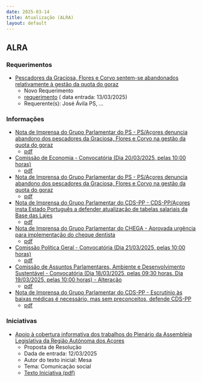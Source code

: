 ```yaml
---
date: 2025-03-14
title: Atualização (ALRA)
layout: default
---
```

## ALRA

### Requerimentos

* [Pescadores da Graciosa, Flores e Corvo sentem-se abandonados relativamente à gestão da quota do goraz](http://base.alra.pt:82/4DACTION/w_pesquisa_registo/4/8752)
  * Novo Requerimento
  * [requerimento](http://base.alra.pt:82/Doc_Req/XIIIreque305.pdf) ( data entrada: 13/03/2025)
  * Requerente(s): José Ávila PS, ...

### Informações

* [Nota de Imprensa do Grupo Parlamentar do PS - PS/Açores denuncia abandono dos pescadores da Graciosa, Flores e Corvo na gestão da quota do goraz](http://base.alra.pt:82/4DACTION/w_pesquisa_registo/8/21349)
  * [pdf](http://base.alra.pt:82/Doc_Noticias/NI21349.pdf)
* [Comissão de Economia - Convocatória (Dia 20/03/2025, pelas 10:00 horas)](http://base.alra.pt:82/4DACTION/w_pesquisa_registo/8/21350)
  * [pdf](http://base.alra.pt:82/Doc_Noticias/NI21350.pdf)
* [Nota de Imprensa do Grupo Parlamentar do PS - PS/Açores denuncia abandono dos pescadores da Graciosa, Flores e Corvo na gestão da quota do goraz](http://base.alra.pt:82/4DACTION/w_pesquisa_registo/8/21351)
  * [pdf](http://base.alra.pt:82/Doc_Noticias/NI21351.pdf)
* [Nota de Imprensa do Grupo Parlamentar do CDS-PP - CDS-PP/Açores insta Estado Português a defender atualização de tabelas salariais da Base das Lajes](http://base.alra.pt:82/4DACTION/w_pesquisa_registo/8/21352)
  * [pdf](http://base.alra.pt:82/Doc_Noticias/NI21352.pdf)
* [Nota de Imprensa do Grupo Parlamentar do CHEGA  - Aprovada urgência para implementação do cheque dentista](http://base.alra.pt:82/4DACTION/w_pesquisa_registo/8/21353)
  * [pdf](http://base.alra.pt:82/Doc_Noticias/NI21353.pdf)
* [Comissão Política Geral - Convocatória (Dia 21/03/2025, pelas 10:00 horas)](http://base.alra.pt:82/4DACTION/w_pesquisa_registo/8/21354)
  * [pdf](http://base.alra.pt:82/Doc_Noticias/NI21354.pdf)
* [Comissão de Assuntos Parlamentares, Ambiente e Desenvolvimento Sustentável - Convocatória (Dia 18/03/2025, pelas 09:30 horas. Dia 19/03/2025, pelas 10:00 horas) - Alteração](http://base.alra.pt:82/4DACTION/w_pesquisa_registo/8/21356)
  * [pdf](http://base.alra.pt:82/Doc_Noticias/NI21356.pdf)
* [Nota de Imprensa do Grupo Parlamentar do CDS-PP - Escrutínio às baixas médicas é necessário, mas sem preconceitos, defende CDS-PP](http://base.alra.pt:82/4DACTION/w_pesquisa_registo/8/21358)
  * [pdf](http://base.alra.pt:82/Doc_Noticias/NI21358.pdf)

### Iniciativas

* [Apoio à cobertura informativa dos trabalhos do Plenário da Assembleia Legislativa da Região Autónoma dos Açores](http://base.alra.pt:82/4DACTION/w_pesquisa_registo/3/3694)
  * Proposta de Resolução
  * Dada de entrada: 12/03/2025
  * Autor do texto inicial: Mesa
  * Tema: Comunicação social
  * [Texto Iniciativa (pdf)](http://base.alra.pt:82/iniciativas/iniciativas/XIIIEPpR007.pdf)
